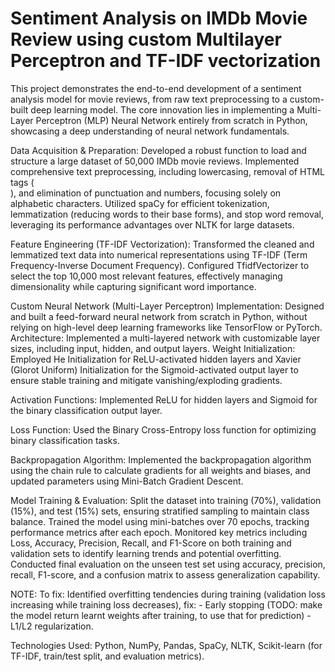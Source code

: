 # Sentiment Analysis on IMDb Movie Review using custom Multilayer Perceptron and TF-IDF vectorization
This project demonstrates the end-to-end development of a sentiment analysis model for movie reviews, from raw text preprocessing to a custom-built deep learning model. The core innovation lies in implementing a Multi-Layer Perceptron (MLP) Neural Network entirely from scratch in Python, showcasing a deep understanding of neural network fundamentals.

Data Acquisition & Preparation:
  Developed a robust function to load and structure a large dataset of 50,000 IMDb movie reviews.
  Implemented comprehensive text preprocessing, including lowercasing, removal of HTML tags (<br />), and elimination of punctuation and numbers, focusing solely    on alphabetic characters.
  Utilized spaCy for efficient tokenization, lemmatization (reducing words to their base forms), and stop word removal, leveraging its performance advantages over   NLTK for large datasets.

Feature Engineering (TF-IDF Vectorization):
  Transformed the cleaned and lemmatized text data into numerical representations using TF-IDF (Term Frequency-Inverse Document Frequency).
  Configured TfidfVectorizer to select the top 10,000 most relevant features, effectively managing dimensionality while capturing significant word importance.

Custom Neural Network (Multi-Layer Perceptron) Implementation:
  Designed and built a feed-forward neural network from scratch in Python, without relying on high-level deep learning frameworks like TensorFlow or PyTorch.
  Architecture: Implemented a multi-layered network with customizable layer sizes, including input, hidden, and output layers.
  Weight Initialization: Employed He Initialization for ReLU-activated hidden layers and Xavier (Glorot Uniform) Initialization for the Sigmoid-activated output     layer to ensure stable training and mitigate vanishing/exploding gradients.

Activation Functions: 
  Implemented ReLU for hidden layers and Sigmoid for the binary classification output layer.

Loss Function: 
  Used the Binary Cross-Entropy loss function for optimizing binary classification tasks.

Backpropagation Algorithm: 
  Implemented the backpropagation algorithm using the chain rule to calculate gradients for all weights and biases, and updated parameters using Mini-Batch          Gradient Descent.

Model Training & Evaluation:
  Split the dataset into training (70%), validation (15%), and test (15%) sets, ensuring stratified sampling to maintain class balance.
  Trained the model using mini-batches over 70 epochs, tracking performance metrics after each epoch.
  Monitored key metrics including Loss, Accuracy, Precision, Recall, and F1-Score on both training and validation sets to identify learning trends and potential     overfitting.
  Conducted final evaluation on the unseen test set using accuracy, precision, recall, F1-score, and a confusion matrix to assess generalization capability.

NOTE: To fix: Identified overfitting tendencies during training (validation loss increasing while training loss decreases), 
fix: 
    - Early stopping (TODO: make the model return learnt weights after training, to use that for prediction)
    - L1/L2 regularization.

Technologies Used: Python, NumPy, Pandas, SpaCy, NLTK, Scikit-learn (for TF-IDF, train/test split, and evaluation metrics).
